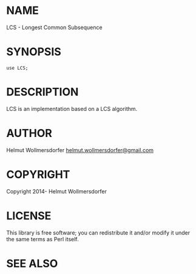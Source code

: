 # NAME

LCS - Longest Common Subsequence

# SYNOPSIS

    use LCS;

# DESCRIPTION

LCS is an implementation based on a LCS algorithm.

# AUTHOR

Helmut Wollmersdorfer <helmut.wollmersdorfer@gmail.com>

# COPYRIGHT

Copyright 2014- Helmut Wollmersdorfer

# LICENSE

This library is free software; you can redistribute it and/or modify
it under the same terms as Perl itself.

# SEE ALSO
